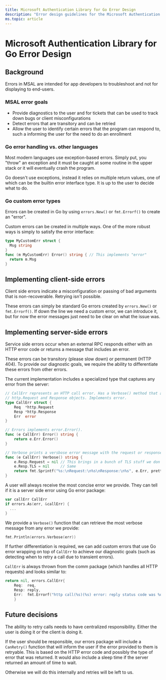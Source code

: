 ```yaml
---
title: Microsoft Authentication Library for Go Error Design
description: "Error design guidelines for the Microsoft Authentication Library for Go."
ms.topic: article
---
```


# Microsoft Authentication Library for Go Error Design

## Background

Errors in MSAL are intended for app developers to troubleshoot and not for displaying to end-users.

### MSAL error goals

- Provide diagnostics to the user and for tickets that can be used to track down bugs or client misconfigurations
- Detect errors that are transitory and can be retried
- Allow the user to identify certain errors that the program can respond to, such a informing the user for the need to do an enrollment

### Go error handling vs. other languages

Most modern languages use exception-based errors. Simply put, you "throw" an exception and it must be caught at some routine in the upper stack or it will eventually crash the program.

Go doesn't use exceptions, instead it relies on multiple return values, one of which can be the builtin error interface type. It is up to the user to decide what to do.

### Go custom error types

Errors can be created in Go by using `errors.New()` or `fmt.Errorf()` to create an "error".

Custom errors can be created in multiple ways. One of the more robust ways is simply to satisfy the error interface:

```go
type MyCustomErr struct {
  Msg string
}
func (m MyCustomErr) Error() string { // This implements "error"
  return m.Msg
}
```

## Implementing client-side errors

Client side errors indicate a misconfiguration or passing of bad arguments that is non-recoverable. Retrying isn't possible.

These errors can simply be standard Go errors created by `errors.New()` or `fmt.Errorf()`. If down the line we need a custom error, we can introduce it, but for now the error messages just need to be clear on what the issue was.

## Implementing server-side errors

Service side errors occur when an external RPC responds either with an HTTP error code or returns a message that includes an error.

These errors can be transitory (please slow down) or permanent (HTTP 404).  To provide our diagnostic goals, we require the ability to differentiate these errors from other errors.

The current implementation includes a specialized type that captures any error from the server:

```go
// CallErr represents an HTTP call error. Has a Verbose() method that allows getting the
// http.Request and Response objects. Implements error.
type CallErr struct {
    Req  *http.Request
    Resp *http.Response
    Err  error
}

// Errors implements error.Error().
func (e CallErr) Error() string {
    return e.Err.Error()
}

// Verbose prints a versbose error message with the request or response.
func (e CallErr) Verbose() string {
    e.Resp.Request = nil // This brings in a bunch of TLS stuff we don't need
    e.Resp.TLS = nil     // Same
    return fmt.Sprintf("%s:\nRequest:\n%s\nResponse:\n%s", e.Err, prettyConf.Sprint(e.Req), prettyConf.Sprint(e.Resp))
}
```

A user will always receive the most concise error we provide.  They can tell if it is a server side error using Go error package:

```go
var callErr CallErr
if errors.As(err, &callErr) {
  ...
}
```

We provide a `Verbose()` function that can retrieve the most verbose message from any error we provide:

```go
fmt.Println(errors.Verbose(err))
```

If further differentiation is required, we can add custom errors that use Go error wrapping on top of `CallErr` to achieve our diagnostic goals (such as detecting when to retry a call due to transient errors).  

`CallErr` is always thrown from the comm package (which handles all HTTP requests) and looks similar to:

```go
return nil, errors.CallErr{
    Req:  req,
    Resp: reply,
    Err:  fmt.Errorf("http call(%s)(%s) error: reply status code was %d:\n%s", req.URL.String(), req.Method, reply.StatusCode, ErrorResponse), //ErrorResponse is the json body extracted from the http response
    }
```

## Future decisions

The ability to retry calls needs to have centralized responsibility. Either the user is doing it or the client is doing it.  

If the user should be responsible, our errors package will include a `CanRetry()` function that will inform the user if the error provided to them is retryable.  This is based on the HTTP error code and possibly the type of error that was returned.  It would also include a sleep time if the server returned an amount of time to wait.

Otherwise we will do this internally and retries will be left to us.
